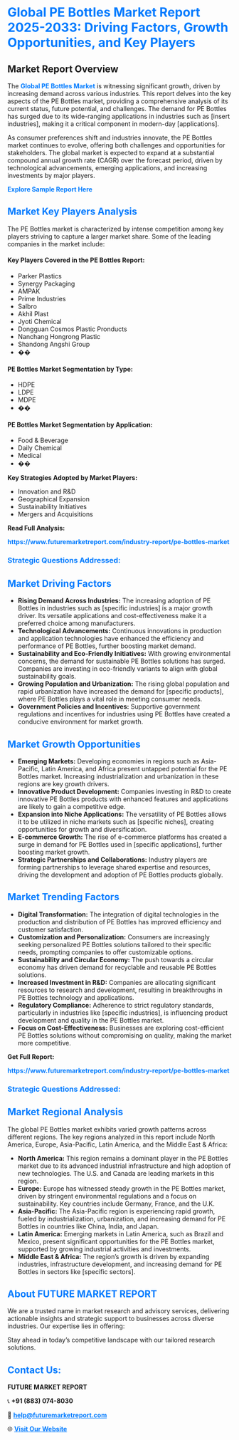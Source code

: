 <h1 style="color: #007BFF;">Global PE Bottles Market Report 2025-2033: Driving Factors, Growth Opportunities, and Key Players</h1>

<section id="overview">
<h2>Market Report Overview</h2>
<p>The <a href="https://www.futuremarketreport.com/industry-report/pe-bottles-market" style="color: #007BFF; text-decoration: none;"><strong>Global PE Bottles Market</strong></a> is witnessing significant growth, driven by increasing demand across various industries. This report delves into the key aspects of the PE Bottles market, providing a comprehensive analysis of its current status, future potential, and challenges. The demand for PE Bottles has surged due to its wide-ranging applications in industries such as [insert industries], making it a critical component in modern-day [applications].</p>
<p>As consumer preferences shift and industries innovate, the PE Bottles market continues to evolve, offering both challenges and opportunities for stakeholders. The global market is expected to expand at a substantial compound annual growth rate (CAGR) over the forecast period, driven by technological advancements, emerging applications, and increasing investments by major players.</p>
</section>

<section id="overview">
<p><a href="https://www.futuremarketreport.com/request-sample/reportId=114100" style="color: #007BFF; text-decoration: none;"><strong>Explore Sample Report Here</strong></a></p>
</section>

<section id="key-players">
<h2 style="color: #007BFF;">Market Key Players Analysis</h2>
<p>The PE Bottles market is characterized by intense competition among key players striving to capture a larger market share. Some of the leading companies in the market include:</p>
<h4>Key Players Covered in the PE Bottles Report:</h4>
<ul><li>Parker Plastics</li><li>Synergy Packaging</li><li>AMPAK</li><li>Prime Industries</li><li>Salbro</li><li>Akhil Plast</li><li>Jyoti Chemical</li><li>Dongguan Cosmos Plastic Pronducts</li><li>Nanchang Hongrong Plastic</li><li>Shandong Angshi Group</li><li>��</li></ul>
<h4>PE Bottles Market Segmentation by Type:</h4>
<ul><li>HDPE</li><li>LDPE</li><li>MDPE</li><li>��</li></ul>

<h4>PE Bottles Market Segmentation by Application:</h4>
<ul><li>Food &amp; Beverage</li><li>Daily Chemical</li><li>Medical</li><li>��</li></ul>
<p><strong>Key Strategies Adopted by Market Players:</strong></p>
<ul>
<li>Innovation and R&D</li>
<li>Geographical Expansion</li>
<li>Sustainability Initiatives</li>
<li>Mergers and Acquisitions</li>
</ul>
</section>

<section>
<p><strong>Read Full Analysis: </strong></p><a href="https://www.futuremarketreport.com/industry-report/pe-bottles-market" style="color: #007BFF; text-decoration: none;"><strong>https://www.futuremarketreport.com/industry-report/pe-bottles-market</strong></a>
<h3 style="color: #007BFF;">Strategic Questions Addressed:</h3>
</section>

<section id="driving-factors">
<h2 style="color: #007BFF;">Market Driving Factors</h2>
<ul>
<li><strong>Rising Demand Across Industries:</strong> The increasing adoption of PE Bottles in industries such as [specific industries] is a major growth driver. Its versatile applications and cost-effectiveness make it a preferred choice among manufacturers.</li>
<li><strong>Technological Advancements:</strong> Continuous innovations in production and application technologies have enhanced the efficiency and performance of PE Bottles, further boosting market demand.</li>
<li><strong>Sustainability and Eco-Friendly Initiatives:</strong> With growing environmental concerns, the demand for sustainable PE Bottles solutions has surged. Companies are investing in eco-friendly variants to align with global sustainability goals.</li>
<li><strong>Growing Population and Urbanization:</strong> The rising global population and rapid urbanization have increased the demand for [specific products], where PE Bottles plays a vital role in meeting consumer needs.</li>
<li><strong>Government Policies and Incentives:</strong> Supportive government regulations and incentives for industries using PE Bottles have created a conducive environment for market growth.</li>
</ul>
</section>

<section id="growth-opportunities">
<h2 style="color: #007BFF;">Market Growth Opportunities</h2>
<ul>
<li><strong>Emerging Markets:</strong> Developing economies in regions such as Asia-Pacific, Latin America, and Africa present untapped potential for the PE Bottles market. Increasing industrialization and urbanization in these regions are key growth drivers.</li>
<li><strong>Innovative Product Development:</strong> Companies investing in R&D to create innovative PE Bottles products with enhanced features and applications are likely to gain a competitive edge.</li>
<li><strong>Expansion into Niche Applications:</strong> The versatility of PE Bottles allows it to be utilized in niche markets such as [specific niches], creating opportunities for growth and diversification.</li>
<li><strong>E-commerce Growth:</strong> The rise of e-commerce platforms has created a surge in demand for PE Bottles used in [specific applications], further boosting market growth.</li>
<li><strong>Strategic Partnerships and Collaborations:</strong> Industry players are forming partnerships to leverage shared expertise and resources, driving the development and adoption of PE Bottles products globally.</li>
</ul>
</section>

<section id="trending-factors">
<h2 style="color: #007BFF;">Market Trending Factors</h2>
<ul>
<li><strong>Digital Transformation:</strong> The integration of digital technologies in the production and distribution of PE Bottles has improved efficiency and customer satisfaction.</li>
<li><strong>Customization and Personalization:</strong> Consumers are increasingly seeking personalized PE Bottles solutions tailored to their specific needs, prompting companies to offer customizable options.</li>
<li><strong>Sustainability and Circular Economy:</strong> The push towards a circular economy has driven demand for recyclable and reusable PE Bottles solutions.</li>
<li><strong>Increased Investment in R&D:</strong> Companies are allocating significant resources to research and development, resulting in breakthroughs in PE Bottles technology and applications.</li>
<li><strong>Regulatory Compliance:</strong> Adherence to strict regulatory standards, particularly in industries like [specific industries], is influencing product development and quality in the PE Bottles market.</li>
<li><strong>Focus on Cost-Effectiveness:</strong> Businesses are exploring cost-efficient PE Bottles solutions without compromising on quality, making the market more competitive.</li>
</ul>
</section>

<section>
<p><strong>Get Full Report: </strong></p><a href="https://www.futuremarketreport.com/industry-report/pe-bottles-market" style="color: #007BFF; text-decoration: none;"><strong>https://www.futuremarketreport.com/industry-report/pe-bottles-market</strong></a>
<h3 style="color: #007BFF;">Strategic Questions Addressed:</h3>
</section>


<section id="regional-analysis">
<h2 style="color: #007BFF;">Market Regional Analysis</h2>
<p>The global PE Bottles market exhibits varied growth patterns across different regions. The key regions analyzed in this report include North America, Europe, Asia-Pacific, Latin America, and the Middle East & Africa:</p>
<ul>
<li><strong>North America:</strong> This region remains a dominant player in the PE Bottles market due to its advanced industrial infrastructure and high adoption of new technologies. The U.S. and Canada are leading markets in this region.</li>
<li><strong>Europe:</strong> Europe has witnessed steady growth in the PE Bottles market, driven by stringent environmental regulations and a focus on sustainability. Key countries include Germany, France, and the U.K.</li>
<li><strong>Asia-Pacific:</strong> The Asia-Pacific region is experiencing rapid growth, fueled by industrialization, urbanization, and increasing demand for PE Bottles in countries like China, India, and Japan.</li>
<li><strong>Latin America:</strong> Emerging markets in Latin America, such as Brazil and Mexico, present significant opportunities for the PE Bottles market, supported by growing industrial activities and investments.</li>
<li><strong>Middle East & Africa:</strong> The region’s growth is driven by expanding industries, infrastructure development, and increasing demand for PE Bottles in sectors like [specific sectors].</li>
</ul>
</section>

<footer>
<h2 style="color: #007BFF;">About FUTURE MARKET REPORT</h2>
<p>We are a trusted name in market research and advisory services, delivering actionable insights and strategic support to businesses across diverse industries. Our expertise lies in offering:</p>

<p>Stay ahead in today’s competitive landscape with our tailored research solutions.</p>

<h2 style="color: #007BFF;">Contact Us:</h2>
<p><strong>FUTURE MARKET REPORT</strong></p>
<p>📞 <strong>+91 (883) 074-8030</strong></p>
<p>📧 <strong><a href="mailto:help@futuremarketreport.com" style="color: #007BFF;">help@futuremarketreport.com</a></strong></p>
<p>🌐 <strong><a href="https://www.futuremarketreport.com/" style="color: #007BFF;">Visit Our Website</a></strong></p>
</footer>